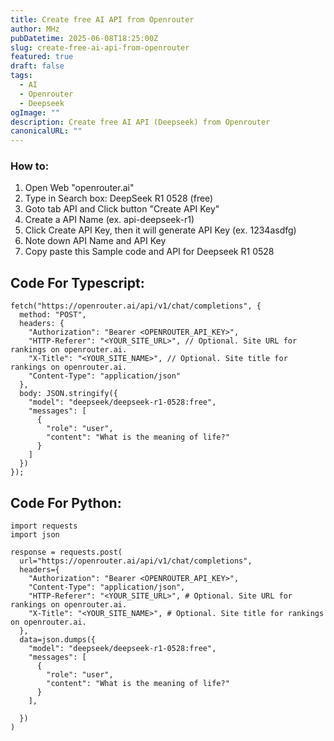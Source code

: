 ```yaml
---
title: Create free AI API from Openrouter
author: MHz
pubDatetime: 2025-06-08T18:25:00Z
slug: create-free-ai-api-from-openrouter
featured: true
draft: false
tags:
  - AI
  - Openrouter
  - Deepseek
ogImage: ""
description: Create free AI API (Deepseek) from Openrouter
canonicalURL: ""
---
```


### How to:

1. Open Web "openrouter.ai"
2. Type in Search box: DeepSeek R1 0528 (free)
3. Goto tab API and Click button "Create API Key"
4. Create a API Name (ex. api-deepseek-r1)
5. Click Create API Key, then it will generate API Key (ex. 1234asdfg)
6. Note down API Name and API Key
7. Copy paste this Sample code and API for Deepseek R1 0528

## Code For Typescript:
```
fetch("https://openrouter.ai/api/v1/chat/completions", {
  method: "POST",
  headers: {
    "Authorization": "Bearer <OPENROUTER_API_KEY>",
    "HTTP-Referer": "<YOUR_SITE_URL>", // Optional. Site URL for rankings on openrouter.ai.
    "X-Title": "<YOUR_SITE_NAME>", // Optional. Site title for rankings on openrouter.ai.
    "Content-Type": "application/json"
  },
  body: JSON.stringify({
    "model": "deepseek/deepseek-r1-0528:free",
    "messages": [
      {
        "role": "user",
        "content": "What is the meaning of life?"
      }
    ]
  })
});
``` 
## Code For Python:
```
import requests
import json

response = requests.post(
  url="https://openrouter.ai/api/v1/chat/completions",
  headers={
    "Authorization": "Bearer <OPENROUTER_API_KEY>",
    "Content-Type": "application/json",
    "HTTP-Referer": "<YOUR_SITE_URL>", # Optional. Site URL for rankings on openrouter.ai.
    "X-Title": "<YOUR_SITE_NAME>", # Optional. Site title for rankings on openrouter.ai.
  },
  data=json.dumps({
    "model": "deepseek/deepseek-r1-0528:free",
    "messages": [
      {
        "role": "user",
        "content": "What is the meaning of life?"
      }
    ],
    
  })
)
``` 
